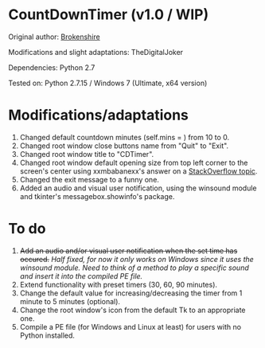 # CountDownTimer (v1.0 / WIP)

Original author: [Brokenshire](https://github.com/Brokenshire)

Modifications and slight adaptations: TheDigitalJoker

Dependencies: Python 2.7

Tested on: Python 2.7.15 / Windows 7 (Ultimate, x64 version)

# Modifications/adaptations
1. Changed default countdown minutes (self.mins = ) from 10 to 0.
2. Changed root window close buttons name from "Quit" to "Exit".
3. Changed root window title to "CDTimer".
4. Changed root window default opening size from top left corner to the screen's center using xxmbabanexx's answer on a [StackOverflow topic](https://stackoverflow.com/questions/14910858/how-to-specify-where-a-tkinter-window-opens).
5. Changed the exit message to a funny one.
6. Added an audio and visual user notification, using the winsound module and tkinter's messagebox.showinfo's package.

# To do
1. ~~Add an audio and/or visual user notification when the set time has occured.~~ *Half fixed, for now it only works on Windows since it uses the winsound module. Need to think of a method to play a specific sound and insert it into the compiled PE file.*
2. Extend functionality with preset timers (30, 60, 90 minutes).
3. Change the default value for increasing/decreasing the timer from 1 minute to 5 minutes (optional).
4. Change the root window's icon from the default Tk to an appropriate one.
5. Compile a PE file (for Windows and Linux at least) for users with no Python installed. 
